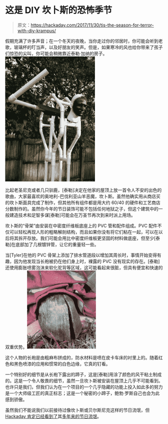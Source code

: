 # 这是 DIY 坎卜斯的恐怖季节

> 原文：<https://hackaday.com/2017/11/30/tis-the-season-for-terror-with-diy-krampus/>

假期充满了许多声音；在一个冬天的夜晚，当你走过你的邻居时，你可能会听到老歌，玻璃杯的叮当声，以及好朋友的笑声。但是，如果寒冷的风也给你带来了孩子们惊恐的尖叫，你可能会稍微靠近泰勒·加纳的房子。[![](img/04196ef8a431c75af36533b370bd481b.png)](https://hackaday.com/wp-content/uploads/2017/11/krampus_detail.jpg)

比起老圣尼克或者几只驯鹿，[泰勒]决定在他家的屋顶上放一首令人不安的出色的歌曲，大家最喜欢的奥地利-巴伐利亚山羊恶魔，坎卜斯。虽然他确实用从商店买的坎卜斯面具完成了制作，但其他所有组件都是用大约 60/40 的硬件和工艺商店分数制作的。虽然你今年的节日装饰可能不包括任何地狱之子，但这个建筑中的一般建造技术和足智多谋[泰勒]可能会在万圣节再次到来时派上用场。

坎卜斯的“骨架”由安装在中密度纤维板底座上的 PVC 管和配件组成。PVC 配件不仅可以轻松再现人形的粗略解剖结构，而且如果你没有将它们粘在一起，可以在以后将其拆开存放。我们可能会用比中密度纤维板更坚固的材料做底座，但至少[泰勒]在底部加了几根镀锌管，让它的重量轻一些。

当[Tyler]在他的 PVC 骨架上添加了排水管道段以增加其周长时，事情开始变得有趣，因为他发现当长袍被扔在他们身上时，裸露的 PVC 没有现实的存在。[泰勒]还使用膨胀喷雾泡沫来软化驼背等区域，这可能看起来很脏，但具有便宜和快速的双重优势。[![](img/acdefadd3f5c383d8019986eb1cab01a.png)](https://hackaday.com/wp-content/uploads/2017/11/krampus_detail21.jpg)

这个人物的长袍是由粗麻布拼成的，防水材料是喷在皮卡车床的衬里上的。随着红色和黑色喷漆的应用和惯常的白色边缘，它真的钉看。

一个特别好的细节是从长袍下露出的蹄子，这是[泰勒]用涂了颜色的风干粘土制成的。这是一个令人敬畏的细节，虽然一旦坎卜斯被安装在屋顶上几乎不可能看到。也许只是我们，但我们认为在一个项目的一个几乎隐藏的功能上投入如此多的努力是一个大师级工匠的真正标志；这是一个秘密的小蹄子，鲍勃·罗斯自己也会为此感到骄傲。

虽然我们不能说我们以前接待过像坎卜斯或贝尔斯尼克这样的节日流氓，但 [Hackaday 肯定已经看到了](https://hackaday.com/2017/01/09/engineers-primer-on-diy-christmas-light-shows/)其[多年来的](https://hackaday.com/2014/11/09/deck-the-halls-with-a-raspberry-pi-controlled-christmas-tree/)[节日流氓](https://hackaday.com/2012/07/03/christmas-prep-starts-early-midi-control-for-strings-of-lights/)。
